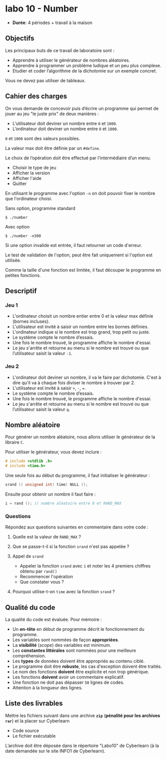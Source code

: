 # labo 10 - Number

- **Durée**: 4 périodes + travail à la maison

## Objectifs

Les principaux buts de ce travail de laboratoire sont :

- Apprendre à utiliser le générateur de nombres aléatoires.
- Apprendre à programmer un problème ludique et un peu plus complexe.
- Etudier et coder l’algorithme de la dichotomie sur un exemple concret.

Vous ne devez pas utiliser de tableaux.

## Cahier des charges

On vous demande de concevoir puis d’écrire un programme qui permet de jouer au jeu "le juste prix" de
deux manières :

- L’utilisateur doit deviner un nombre entre `0` et `1000`.
- L’ordinateur doit deviner un nombre entre `0` et `1000`.

`0` et `1000` sont des valeurs possibles.

La valeur max doit être définie par un `#define`.

Le choix de l’opération doit être effectué par l’intermédiaire d’un menu.
- Choisir le type de jeu
- Afficher la version
- Afficher l'aide
- Quitter

En utilisant le programme avec l'option `-n` on doit pouvoir fixer le nombre que
l'ordinateur choisi.

Sans option, programme standard
```console
$ ./number
```

Avec option
```console
$ ./number -n300
```

Si une option invalide est entrée, il faut retourner un code d'erreur.

Le test de validation de l'option, peut être fait uniquement si l'option est utilisée.

Comme la taille d'une fonction est limitée, il faut découper le programme en petites fonctions.

## Descriptif

### Jeu 1
- L'ordinateur choisit un nombre entier entre 0 et la valeur max définie (bornes incluses).
- L'utilisateur est invité à saisir un nombre entre les bornes définies.
- L'ordinateur indique si le nombre est trop grand, trop petit ou juste.
- Le système compte le nombre d’essais.
- Une fois le nombre trouvé, le programme affiche le nombre d'essai.
- Le jeu s'arrête et retourne au menu si le nombre est trouvé ou que l’utilisateur saisit la valeur `-1`.


### Jeu 2
- L'ordinateur doit deviner un nombre, il va le faire par dichotomie. C'est à dire qu'il va à chaque fois diviser
  le nombre à trouver par 2.
- L'utilisateur est invité à saisir `+`, `-`, `=`.
- Le système compte le nombre d’essais.
- Une fois le nombre trouvé, le programme affiche le nombre d'essai.
- Le jeu s'arrête et retourne au menu si le nombre est trouvé ou que l’utilisateur saisit la valeur `q`.

## Nombre aléatoire

Pour générer un nombre aléatoire, nous allons utiliser le générateur de la libraire `C`.

Pour utiliser le générateur, vous devez inclure :

```c
# include <stdlib .h>
# include <time.h>
```

Une seule fois au début du programme, il faut initialiser le générateur :

```c
srand (( unsigned int) time( NULL ));
```

Ensuite pour obtenir un nombre il faut faire :

```c
i = rand (); // nombre aléatoire entre 0 et RAND_MAX
```

### Questions

Répondez aux questions suivantes en commentaire dans votre code :

1. Quelle est la valeur de `RAND_MAX` ?
1. Que se passe-t-il si la fonction `srand` n'est pas appelée ?

1. Appel de `srand`
    - Appeler la fonction `srand` avec `1` et noter les 4 premiers chiffres obtenu par `rand()`
    - Recommencer l'opération
    - Que constater vous ?

1. Pourquoi utilise-t-on `time` avec la fonction `srand` ?

## Qualité du code

La qualité du code est évaluée. Pour mémoire :

- Un **en-tête** en début de programme décrit le fonctionnement du programme.
- Les variables sont nommées de façon **appropriées**.
- La **visibilité** (*scope*) des variables est minimum.
- Les **constantes littérales** sont nommées pour une meilleure compréhension.
- Les **types** de données doivent être appropriés au contenu ciblé.
- Le programme doit être **robuste**, les cas d'exception doivent être traités.
- Le nom des fonctions **doivent** être explicite et non trop générique.
- Les fonctions **doivent** avoir un commentaire explicatif.
- Une fonction ne doit pas dépasser `50` lignes de codes.
- Attention à la longueur des lignes.

## Liste des livrables

Mettre les fichiers suivant dans une archive **`zip`** (**pénalité pour les archives `rar`**) et la placer sur Cyberlearn
-  Code source
-  Le fichier exécutable

L’archive doit être déposée dans le répertoire "Labo10" de Cyberlearn (à la date
demandée sur le site INFO1 de Cyberlearn).

